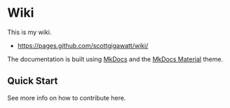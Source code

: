 # Wiki

This is my wiki.

- <https://pages.github.com/scottgigawatt/wiki/>

The documentation is built using [MkDocs](https://www.mkdocs.org) and the [MkDocs Material](https://squidfunk.github.io/mkdocs-material/) theme.

## Quick Start

See more info on how to contribute here.

